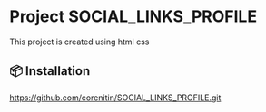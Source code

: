 # Project SOCIAL_LINKS_PROFILE

This project is created using html css



## 📦 Installation
https://github.com/corenitin/SOCIAL_LINKS_PROFILE.git
